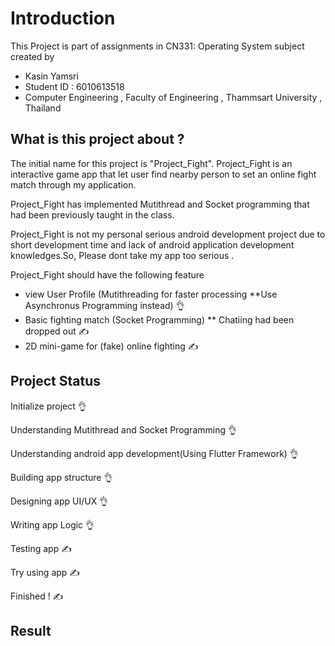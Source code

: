 # Introduction
This Project is part of assignments in CN331: Operating System subject created by

- Kasin Yamsri
- Student ID : 6010613518
- Computer Engineering , Faculty of Engineering , Thammsart University , Thailand

## What is this project about ?
The initial name for this project is "Project_Fight". Project_Fight is an interactive game app that
let user find nearby person to set an online fight match through my application.

Project_Fight has implemented Mutithread and Socket programming that had been previously taught in the class.

Project_Fight is not my personal serious android development project due to short development time and lack of android application development knowledges.So, Please dont take my app too serious .

Project_Fight should have the following feature
 - view User Profile (Mutithreading for faster processing **Use Asynchronus Programming instead) :ok_hand:
 - Basic fighting match (Socket Programming) ** Chatiing had been dropped out :writing_hand:
 - 2D mini-game for (fake) online fighting :writing_hand:

## Project Status
Initialize project :ok_hand:

Understanding Mutithread and Socket Programming :ok_hand:

Understanding android app development(Using Flutter Framework) :ok_hand:

Building app structure :ok_hand:

Designing app UI/UX :ok_hand:

Writing app Logic :ok_hand:

Testing app :writing_hand:

Try using app :writing_hand:

Finished !  :writing_hand:

## Result